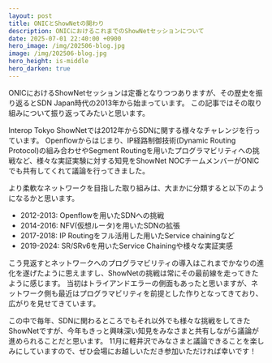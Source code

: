 ```yaml
---
layout: post
title: ONICとShowNetの関わり
description: ONICにおけるこれまでのShowNetセッションについて
date: 2025-07-01 22:40:00 +0900
hero_image: /img/202506-blog.jpg
image: /img/202506-blog.jpg
hero_height: is-middle
hero_darken: true
---
```

ONICにおけるShowNetセッションは定番となりつつありますが、その歴史を振り返るとSDN Japan時代の2013年から始まっています。
この記事ではその取り組みについて振り返ってみたいと思います。

Interop Tokyo ShowNetでは2012年からSDNに関する様々なチャレンジを行っています。
Openflowからはじまり、IP経路制御技術(Dynamic Routing Protocol)の組み合わせやSegment Routingを用いたプログラマビリティへの挑戦など、様々な実証実験に対する知見をShowNet NOCチームメンバーがONICでも共有してくれて議論を行ってきました。

より柔軟なネットワークを目指した取り組みは、大まかに分類すると以下のようになるかと思います。
* 2012-2013: Openflowを用いたSDNへの挑戦
* 2014-2016: NFV(仮想ルータ)を用いたSDNの拡張
* 2017-2018: IP Routingをフル活用した用いたService chainingなど
* 2019-2024: SR/SRv6を用いたService Chainingや様々な実証実感

こう見返すとネットワークへのプログラマビリティの導入はこれまでかなりの進化を遂げたように思えますし、ShowNetの挑戦は常にその最前線を走ってきたように感じます。
当初はトライアンドエラーの側面もあったと思いますが、ネットワーク側も最近はプログラマビリティを前提とした作りとなってきており、広がりを見せてきています。

この中で毎年、SDNに関わるところでもそれ以外でも様々な挑戦をしてきたShowNetですが、今年もきっと興味深い知見をみなさまと共有しながら議論が進められることだと思います。
11月に軽井沢でみなさまと議論できることを楽しみにしていますので、ぜひ会場にお越しいただき参加いただければ幸いです！